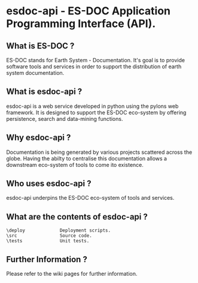 esdoc-api - ES-DOC Application Programming Interface (API).
===========================================================

What is ES-DOC ?
--------------------------------------

ES-DOC stands for Earth System - Documentation.  It's goal is to provide software tools and services in order to support the distribution of earth system documentation.


What is esdoc-api ?
--------------------------------------

esdoc-api is a web service developed in python using the pylons web framework.  It is designed to support the ES-DOC eco-system by offering persistence, search and data-mining functions.


Why esdoc-api ?
--------------------------------------

Documentation is being generated by various projects scattered across the globe.  Having the abilty to centralise this documentation allows a downstream eco-system of tools to come ito existence.


Who uses esdoc-api ?
--------------------------------------

esdoc-api underpins the ES-DOC eco-system of tools and services.


What are the contents of esdoc-api ?
--------------------------------------

    \deploy             Deployment scripts.
    \src                Source code.
    \tests              Unit tests.


Further Information ?
--------------------------------------

Please refer to the wiki pages for further information.
